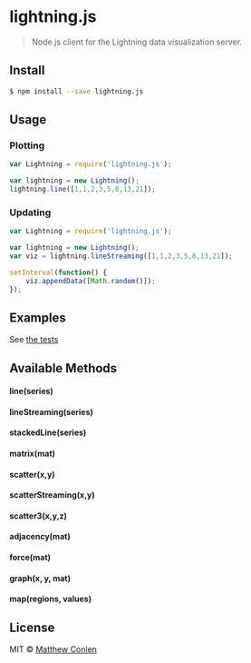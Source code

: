 # lightning.js

> Node.js client for the Lightning data visualization server.


## Install

```sh
$ npm install --save lightning.js
```


## Usage


### Plotting 

```js
var Lightning = require('lightning.js');

var lightning = new Lightning();
lightning.line([1,1,2,3,5,8,13,21]);

```

### Updating

```js
var Lightning = require('lightning.js');

var lightning = new Lightning();
var viz = lightning.lineStreaming([1,1,2,3,5,8,13,21]);

setInterval(function() {
    viz.appendData([Math.random()]);
});


```

## Examples

See [the tests](./test.js)

## Available Methods

#### line(series)

#### lineStreaming(series)

#### stackedLine(series)

#### matrix(mat)

#### scatter(x,y)

#### scatterStreaming(x,y)

#### scatter3(x,y,z)

#### adjacency(mat)

#### force(mat)

#### graph(x, y, mat)

#### map(regions, values)


## License

MIT © [Matthew Conlen](http://mathisonian.com)

